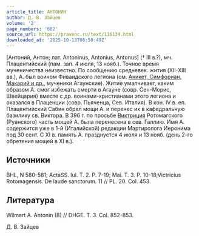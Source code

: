 ```yaml
---
article_title: АНТОНИН
author: Д. В. Зайцев
volume: '2'
page_numbers: '682'
source_url: https://pravenc.ru/text/116134.html
downloaded_at: '2025-10-13T08:50:49Z'
---
```


[Антоний, Антон; лат. Antoninus, Antonius, Antonus] († III в.?), мч. Плацентийский (пам. зап. 4 июля, 13 нояб.). Точное время мученичества неизвестно. По сообщению средневек. жития (XII-XIII вв.), А. был воином Фиваидского легиона (см. [Аникет, Симфориан, Макарий и др.](<https://pravenc.ru/text/АНИКЕТ  СИМФОРИАН  МАКАРИЙ  ВИКТОРИН  МАВРИКИЙ  МОДЕСТ  ПЛАКИД  РОХ  АЛЕКСАНДР  ГЕНЕЗИЙ  ЕВЛАЛИЯ  ИРИНА.html>), мученики Агаунские). Житие умалчивает, каким образом А. смог избежать смерти в Агауне (cовр. Сен-Морис, Швейцария) вместе с др. воинами-христианами этого легиона и оказался в Плаценции (совр. Пьяченца, Сев. Италия). В кон. IV в. еп. Плацентийский Сабин обрел мощи А. и перенес их в кафедральную базилику св. Виктора. В 396 г. по просьбе [Виктриция](https://pravenc.ru/text/Виктриция.html) Ротомагского (Руанского) часть мощей А. была перенесена в сев. Галлию. Имя А. содержится уже в 1-й (Италийской) редакции Мартиролога Иеронима под 30 сент. С XI в. память А. празднуется 4 июля и 13 нояб. (день 2-го обретения мощей в XI в.).

## Источники

BHL, N 580-581; ActaSS. Iul. T. 2. P. 7-19; Mai. T. 3. P. 10-18;Victricius Rotomagensis. De laude sanctorum. 11 // PL. 20. Col. 453.

## Литература

Wilmart A. Antonin (8) // DHGE. T. 3. Сol. 852-853.

Д. В. Зайцев
